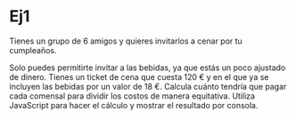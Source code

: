 # Ej1
Tienes un grupo de 6 amigos y quieres invitarlos a cenar por tu cumpleaños.

Solo puedes permitirte invitar a las bebidas, ya que estás un poco ajustado de dinero.
Tienes un ticket de cena que cuesta 120 € y en el que ya se incluyen las bebidas por un valor de 18 €.
Calcula cuánto tendría que pagar cada comensal para dividir los costos de manera equitativa.
Utiliza JavaScript para hacer el cálculo y mostrar el resultado por consola.
